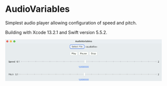 # AudioVariables

Simplest audio player allowing configuration of speed and pitch.

Building with Xcode 13.2.1 and Swift version 5.5.2.

![screenshot](/AudioVariables.gif "screenshot")

